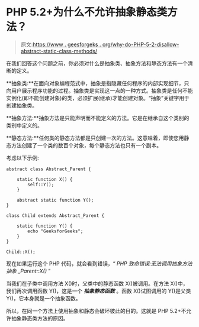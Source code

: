 # PHP 5.2+为什么不允许抽象静态类方法？

> 原文:[https://www . geesforgeks . org/why-do-PHP-5-2-disallow-abstract-static-class-methods/](https://www.geeksforgeeks.org/why-does-php-5-2-disallow-abstract-static-class-methods/)

在我们回答这个问题之前，你必须对什么是抽象类、抽象方法和静态方法有一个清晰的定义。

**抽象类:**在面向对象编程范式中，抽象是指隐藏任何程序的内部实现细节，只向用户展示程序功能的过程。抽象类是实现这一点的一种方式。抽象类是任何不能实例化(即不能创建对象)的类，必须扩展(继承)才能创建对象。“抽象”关键字用于创建抽象类。

**抽象方法:**抽象方法是只能声明而不能定义的方法。它是在继承自这个类别的类别中定义的。

**静态方法:**任何类的静态方法都是只创建一次的方法。这意味着，即使您用静态方法创建了一个类的数百个对象，每个静态方法也只有一个副本。

考虑以下示例:

```
abstract class Abstract_Parent {

    static function X() {
        self::Y();
    }

    abstract static function Y();
}

class Child extends Abstract_Parent {

    static function Y() {
        echo "GeeksforGeeks";
    }
}

Child::X();
```

现在如果运行这个 PHP 代码，就会看到错误，“ *PHP 致命错误:无法调用抽象方法抽象 _Parent::X()* ”

当我们在子类中调用方法 X()时，父类中的静态函数 X()被调用。在方法 X()中，我们再次调用函数 Y()，这是一个 ***抽象静态函数*** 。函数 X()试图调用的 Y()是父类 Y()，它本身就是一个抽象函数。

所以，在同一个方法上使用抽象和静态会破坏彼此的目的。这就是 PHP 5.2+不允许抽象静态类方法的原因。